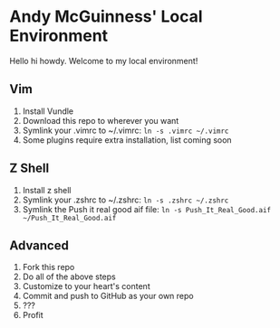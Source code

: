 # Andy McGuinness' Local Environment

Hello hi howdy. Welcome to my local environment!

## Vim

1. Install Vundle
2. Download this repo to wherever you want
3. Symlink your .vimrc to ~/.vimrc: `ln -s .vimrc ~/.vimrc`
7. Some plugins require extra installation, list coming soon

## Z Shell

1. Install z shell
2. Symlink your .zshrc to ~/.zshrc: `ln -s .zshrc ~/.zshrc`
3. Symlink the Push it real good aif file: `ln -s Push_It_Real_Good.aif ~/Push_It_Real_Good.aif`

## Advanced

1. Fork this repo
2. Do all of the above steps
3. Customize to your heart's content
4. Commit and push to GitHub as your own repo
5. ???
6. Profit
